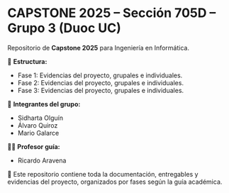 # CAPSTONE 2025 – Sección 705D – Grupo 3 (Duoc UC)

Repositorio de **Capstone 2025** para Ingeniería en Informática.

📂 **Estructura:**
- Fase 1: Evidencias del proyecto, grupales e individuales.
- Fase 2: Evidencias del proyecto, grupales e individuales.
- Fase 3: Evidencias del proyecto, grupales e individuales.

👥 **Integrantes del grupo:**
- Sidharta Olguín
- Álvaro Quiroz
- Mario Galarce

👨‍🏫 **Profesor guía:**
- Ricardo Aravena

📌 Este repositorio contiene toda la documentación, entregables y evidencias del proyecto, organizados por fases según la guía académica.
